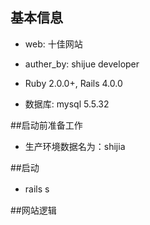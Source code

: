 ## 基本信息
  * web: 十佳网站
  * auther_by: shijue developer

  * Ruby 2.0.0+, Rails 4.0.0
  * 数据库: mysql 5.5.32


##启动前准备工作
  * 生产环境数据名为：shijia

##启动
 * rails s　

##网站逻辑



